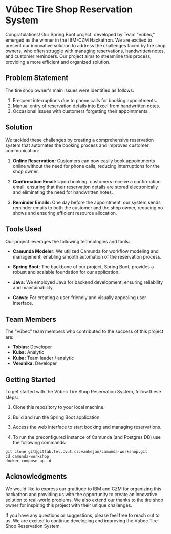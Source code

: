 # Vúbec Tire Shop Reservation System

Congratulations! Our Spring Boot project, developed by Team "vúbec," emerged as the winner in the IBM-CZM Hackathon. We are excited to present our innovative solution to address the challenges faced by tire shop owners, who often struggle with managing reservations, handwritten notes, and customer reminders. Our project aims to streamline this process, providing a more efficient and organized solution.

## Problem Statement

The tire shop owner's main issues were identified as follows:
1. Frequent interruptions due to phone calls for booking appointments.
2. Manual entry of reservation details into Excel from handwritten notes.
3. Occasional issues with customers forgetting their appointments.

## Solution

We tackled these challenges by creating a comprehensive reservation system that automates the booking process and improves customer communication:

1. **Online Reservation:** Customers can now easily book appointments online without the need for phone calls, reducing interruptions for the shop owner.

2. **Confirmation Email:** Upon booking, customers receive a confirmation email, ensuring that their reservation details are stored electronically and eliminating the need for handwritten notes.

3. **Reminder Emails:** One day before the appointment, our system sends reminder emails to both the customer and the shop owner, reducing no-shows and ensuring efficient resource allocation.

## Tools Used

Our project leverages the following technologies and tools:

- **Camunda Modeler:** We utilized Camunda for workflow modeling and management, enabling smooth automation of the reservation process.

- **Spring Boot:** The backbone of our project, Spring Boot, provides a robust and scalable foundation for our application.

- **Java:** We employed Java for backend development, ensuring reliability and maintainability.

- **Canva:** For creating a user-friendly and visually appealing user interface.

## Team Members

The "vúbec" team members who contributed to the success of this project are:

- **Tobias:** Developer
- **Kuba:** Analytic
- **Kuba:** Team leader / analytic
- **Veronika:** Developer

## Getting Started

To get started with the Vúbec Tire Shop Reservation System, follow these steps:

1. Clone this repository to your local machine.

2. Build and run the Spring Boot application.

3. Access the web interface to start booking and managing reservations.

4. To run the preconfigured instance of Camunda (and Postgres DB) use the following commands:


```
git clone git@gitlab.fel.cvut.cz:vankejan/camunda-workshop.git
cd camunda-workshop
docker compose up -d
```

## Acknowledgments

We would like to express our gratitude to IBM and CZM for organizing this hackathon and providing us with the opportunity to create an innovative solution to real-world problems. We also extend our thanks to the tire shop owner for inspiring this project with their unique challenges.

If you have any questions or suggestions, please feel free to reach out to us. We are excited to continue developing and improving the Vúbec Tire Shop Reservation System.